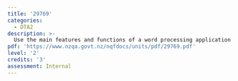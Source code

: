 ```yaml
---
title: '29769'
categories:
  - DTA2
description: >-
  Use the main features and functions of a word processing application for a purpose
pdf: 'https://www.nzqa.govt.nz/nqfdocs/units/pdf/29769.pdf'
level: '2'
credits: '3'
assessment: Internal
---
```


